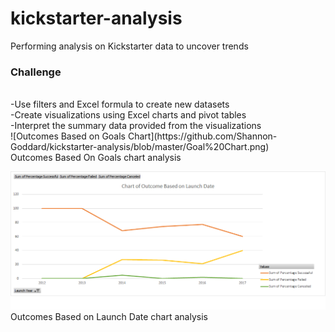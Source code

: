 # kickstarter-analysis
Performing analysis on Kickstarter data to uncover trends
### Challenge
<br/>
-Use filters and Excel formula to create new datasets
<br/>
-Create visualizations using Excel charts and pivot tables
<br/>
-Interpret the summary data provided from the visualizations
<br/>
![Outcomes Based on Goals Chart](https://github.com/Shannon-Goddard/kickstarter-analysis/blob/master/Goal%20Chart.png)
 <br/>
 Outcomes Based On Goals chart analysis
 
 ![Launch Date Chart](https://github.com/Shannon-Goddard/kickstarter-analysis/blob/master/Launch%20Date%20Chart.png)
 <br/>
Outcomes Based on Launch Date chart analysis
<br/>



